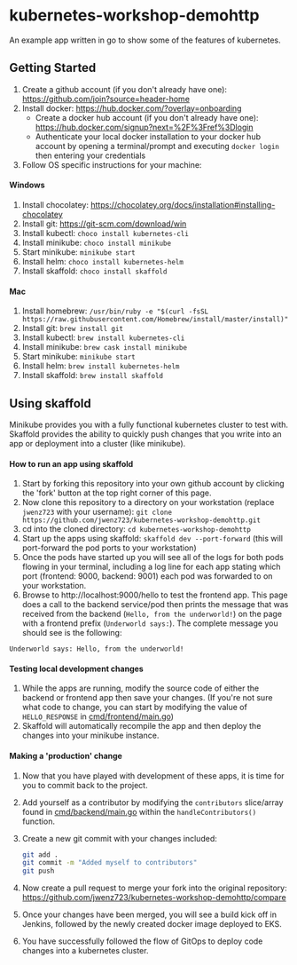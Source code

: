 # kubernetes-workshop-demohttp

An example app written in go to show some of the features of kubernetes.

## Getting Started

1. Create a github account (if you don't already have one): https://github.com/join?source=header-home
1. Install docker: https://hub.docker.com/?overlay=onboarding
    * Create a docker hub account (if you don't already have one): https://hub.docker.com/signup?next=%2F%3Fref%3Dlogin
    * Authenticate your local docker installation to your docker hub account by opening a terminal/prompt and executing 
    `docker login` then entering your credentials
1. Follow OS specific instructions for your machine:

#### Windows
1. Install chocolatey: https://chocolatey.org/docs/installation#installing-chocolatey
1. Install git: https://git-scm.com/download/win
1. Install kubectl: `choco install kubernetes-cli`
1. Install minikube: `choco install minikube`
1. Start minikube: `minikube start`
1. Install helm: `choco install kubernetes-helm`
1. Install skaffold: `choco install skaffold`

#### Mac

1. Install homebrew: `/usr/bin/ruby -e "$(curl -fsSL https://raw.githubusercontent.com/Homebrew/install/master/install)"`
1. Install git: `brew install git`
1. Install kubectl: `brew install kubernetes-cli`
1. Install minikube: `brew cask install minikube`
1. Start minikube: `minikube start`
1. Install helm: `brew install kubernetes-helm`
1. Install skaffold: `brew install skaffold`


## Using skaffold

Minikube provides you with a fully functional kubernetes cluster to test with. Skaffold provides the ability to quickly
push changes that you write into an app or deployment into a cluster (like minikube).

#### How to run an app using skaffold

1. Start by forking this repository into your own github account by clicking the 'fork' button at the top right corner of this page.
1. Now clone this repository to a directory on your workstation (replace `jwenz723` with your username): `git clone https://github.com/jwenz723/kubernetes-workshop-demohttp.git`
1. cd into the cloned directory: `cd kubernetes-workshop-demohttp`
1. Start up the apps using skaffold: `skaffold dev --port-forward` (this will port-forward the pod ports to your workstation)
1. Once the pods have started up you will see all of the logs for both pods flowing in your terminal, including
a log line for each app stating which port (frontend: 9000, backend: 9001) each pod was forwarded to on your workstation.
1. Browse to http://localhost:9000/hello to test the frontend app. This page does a call to the backend service/pod then
prints the message that was received from the backend (`Hello, from the underworld!`) on the page with a frontend prefix
(`Underworld says:`). The complete message you should see is the following:

```text
Underworld says: Hello, from the underworld!
```

#### Testing local development changes

1. While the apps are running, modify the source code of either the backend or frontend app then save your changes. (If 
you're not sure what code to change, you can start by modifying the value of `HELLO_RESPONSE` in [cmd/frontend/main.go](/cmd/frontend/main.go)) 
1. Skaffold will automatically recompile the app and then deploy the changes into your minikube instance. 

#### Making a 'production' change

1. Now that you have played with development of these apps, it is time for you to commit back to the project.
1. Add yourself as a contributor by modifying the `contributors` slice/array found in 
[cmd/backend/main.go](/cmd/backend/main.go) within the `handleContributors()` function. 
1. Create a new git commit with your changes included:
 
    ```bash
    git add .
    git commit -m "Added myself to contributors"
    git push
    ```
   
1. Now create a pull request to merge your fork into the original repository: https://github.com/jwenz723/kubernetes-workshop-demohttp/compare
1. Once your changes have been merged, you will see a build kick off in Jenkins, followed by the newly created docker image deployed to EKS.
1. You have successfully followed the flow of GitOps to deploy code changes into a kubernetes cluster.